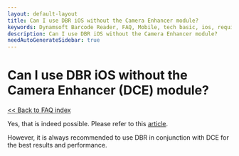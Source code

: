 ```yaml
---
layout: default-layout
title: Can I use DBR iOS without the Camera Enhancer module?
keywords: Dynamsoft Barcode Reader, FAQ, Mobile, tech basic, ios, requirements
description: Can I use DBR iOS without the Camera Enhancer module?
needAutoGenerateSidebar: true
---
```


# Can I use DBR iOS without the Camera Enhancer (DCE) module?

[<< Back to FAQ index](index.md)

Yes, that is indeed possible. Please refer to this [article](../samples/no-camera-enhancer.md). 

However, it is always recommended to use DBR in conjunction with DCE for the best results and performance.